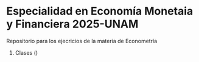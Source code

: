 # Especialidad en Economía Monetaia y Financiera 2025-UNAM
Repositorio para los ejecricios de la materia de Econometría

1. Clases ()
